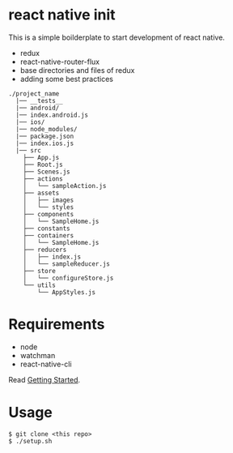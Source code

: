 # react native init

This is a simple boilderplate to start development of react native.

- redux
- react-native-router-flux
- base directories and files of redux
- adding some best practices

```
./project_name
  |── __tests__
  |── android/
  |── index.android.js
  |── ios/
  |── node_modules/
  |── package.json
  |── index.ios.js
  |── src
    ├── App.js
    ├── Root.js
    ├── Scenes.js
    ├── actions
    │   └── sampleAction.js
    ├── assets
    │   ├── images
    │   └── styles
    ├── components
    │   └── SampleHome.js
    ├── constants
    ├── containers
    │   └── SampleHome.js
    ├── reducers
    │   ├── index.js
    │   └── sampleReducer.js
    ├── store
    │   └── configureStore.js
    └── utils
        └── AppStyles.js
```

# Requirements

- node
- watchman
- react-native-cli

Read [Getting Started](https://facebook.github.io/react-native/docs/getting-started.html).

# Usage

```
$ git clone <this repo>
$ ./setup.sh
```
